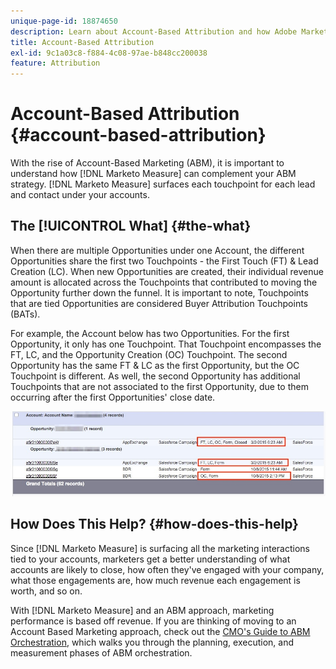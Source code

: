 ```yaml
---
unique-page-id: 18874650
description: Learn about Account-Based Attribution and how Adobe Marketo Measure complements your Account-Based Marketing (ABM) strategy.
title: Account-Based Attribution
exl-id: 9c1a03c8-f884-4c08-97ae-b848cc200038
feature: Attribution
---
```

# Account-Based Attribution {#account-based-attribution}

With the rise of Account-Based Marketing (ABM), it is important to understand how [!DNL Marketo Measure] can complement your ABM strategy. [!DNL Marketo Measure] surfaces each touchpoint for each lead and contact under your accounts.

## The [!UICONTROL What] {#the-what}

When there are multiple Opportunities under one Account, the different Opportunities share the first two Touchpoints - the First Touch (FT) & Lead Creation (LC). When new Opportunities are created, their individual revenue amount is allocated across the Touchpoints that contributed to moving the Opportunity further down the funnel. It is important to note, Touchpoints that are tied Opportunities are considered Buyer Attribution Touchpoints (BATs).

For example, the Account below has two Opportunities. For the first Opportunity, it only has one Touchpoint. That Touchpoint encompasses the FT, LC, and the Opportunity Creation (OC) Touchpoint. The second Opportunity has the same FT & LC as the first Opportunity, but the OC Touchpoint is different. As well, the second Opportunity has additional Touchpoints that are not associated to the first Opportunity, due to them occurring after the first Opportunities' close date.

![](assets/1.jpg)

## How Does This Help? {#how-does-this-help}

Since [!DNL Marketo Measure] is surfacing all the marketing interactions tied to your accounts, marketers get a better understanding of what accounts are likely to close, how often they've engaged with your company, what those engagements are, how much revenue each engagement is worth, and so on.

With [!DNL Marketo Measure] and an ABM approach, marketing performance is based off revenue. If you are thinking of moving to an Account Based Marketing approach, check out the [CMO's Guide to ABM Orchestration](https://engage.marketo.com/rs/460-TDH-945/images/BZ-CMOs-Guide-To-ABM-Orchestration-By-Bizible.pdf), which walks you through the planning, execution, and measurement phases of ABM orchestration.
